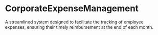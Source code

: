 # CorporateExpenseManagement
A streamlined system designed to facilitate the tracking of employee expenses, ensuring their timely reimbursement at the end of each month.
